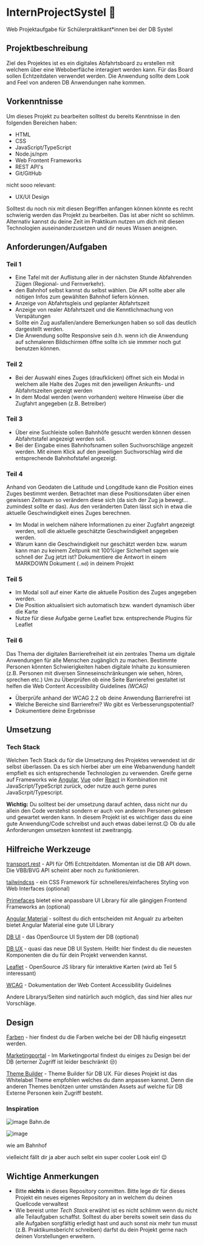 # InternProjectSystel 🚄


Web Projektaufgabe für Schülerpraktikant*innen bei der DB Systel

## Projektbeschreibung
Ziel des Projektes ist es ein digitales Abfahrtsboard zu erstellen mit welchem über eine Weboberfläche interagiert werden kann.
Für das Board sollen Echtzeitdaten verwendet werden. Die Anwendung sollte dem Look and Feel von anderen DB Anwendungen nahe kommen.

## Vorkenntnisse
Um dieses Projekt zu bearbeiten solltest du bereits Kenntnisse in den folgenden Bereichen haben:
- HTML
- CSS
- JavaScript/TypeScript
- Node.js/npm
- Web Frontent Frameworks
- REST API's
- Git/GitHub

nicht sooo relevant:
- UX/UI Design

Solltest du noch nix mit diesen Begriffen anfangen können könnte es recht schwierig werden das Projekt zu bearbeiten. Das ist aber nicht so schlimm. Alternativ kannst du deine Zeit im Praktikum nutzen um dich mit diesen Technologien auseinanderzusetzen und dir neues Wissen aneignen.

## Anforderungen/Aufgaben

### Teil 1 
- Eine Tafel mit der Auflistung aller in der nächsten Stunde Abfahrenden Zügen (Regional- und Fernverkehr).
- den Bahnhof selbst kannst du selbst wählen. Die API sollte aber alle nötigen Infos zum gewählten Bahnhof liefern können.
- Anzeige von Abfahrtsgleis und geplanter Abfahrtszeit
- Anzeige von realer Abfahrtszeit und die Kenntlichmachung von Verspätungen
- Sollte ein Zug ausfallen/andere Bemerkungen haben so soll das deutlich dargestellt werden.
- Die Anwendung sollte Responsive sein d.h. wenn ich die Anwendung auf schmaleren Bildschirmen öffne sollte ich sie immmer noch gut benutzen können.

### Teil 2
- Bei der Auswahl eines Zuges (draufklicken) öffnet sich ein Modal in welchem alle Halte des Zuges mit den jeweiligen Ankunfts- und Abfahrtszeiten gezeigt werden
- In dem Modal werden (wenn vorhanden) weitere Hinweise über die Zugfahrt angegeben (z.B. Betreiber)

### Teil 3
- Über eine Suchleiste sollen Bahnhöfe gesucht werden können dessen Abfahrtstafel angezeigt werden soll.
- Bei der Eingabe eines Bahnhofsnamen sollen Suchvorschläge angezeit werden. Mit einem Klick auf den jeweiligen Suchvorschlag wird die entsprechende Bahnhofstafel angezeigt.

### Teil 4
Anhand von Geodaten die Latitude und Longditude kann die Position eines Zuges bestimmt werden. Betrachtet man diese Positionsdaten über einen gewissen Zeitraum so verändern diese sich (da sich der Zug ja bewegt... zumindest sollte er das).
Aus den veränderten Daten lässt sich in etwa die aktuelle Geschwindigkeit eines Zuges berechnen.

- Im Modal in welchem nähere Informationen zu einer Zugfahrt angezeigt werden, soll die aktuelle geschätzte Geschwindigkeit angegeben werden.
- Warum kann die Geschwindigkeit nur geschätzt werden bzw. warum kann man zu keinem Zeitpunk mit 100%iger Sicherheit sagen wie schnell der Zug jetzt ist? Dokumentiere die Antwort in einem MARKDOWN Dokument (`.md`) in deinem Projekt 

### Teil 5
- Im Modal soll auf einer Karte die aktuelle Position des Zuges angegeben werden.
- Die Position aktualisiert sich automatisch bzw. wandert dynamisch über die Karte
- Nutze für diese Aufgabe gerne Leaflet bzw. entsprechende Plugins für Leaflet

### Teil 6
Das Thema der digitalen Barrierefreiheit ist ein zentrales Thema um digitale Anwendungen für alle Menschen zugänglich zu machen. Bestimmte Personen könnten Schwierigkeiten haben digitale Inhalte zu konsumieren (z.B. Personen mit diversen Sinneseinschränkungen wie sehen, hören, sprechen etc.) Um zu Überprüfen ob eine Seite Barrierefrei gestaltet ist helfen die Web Content Accessibility Guidelines _(WCAG)_

- Überprüfe anhand der WCAG 2.2 ob deine Anwendung Barrierefrei ist
- Welche Bereiche sind Barrierefrei? Wo gibt es Verbesserungspotential?
- Dokumentiere deine Ergebnisse

## Umsetzung

### Tech Stack
Welchen Tech Stack du für die Umsetzung des Projektes verwendest ist dir selbst überlassen. Da es sich hierbei aber um eine Webanwendung handelt empfielt es sich entsprechende Technologien zu verwenden.
Greife gerne auf Frameworks wie [Angular](https://angular.dev/), [Vue](https://vuejs.org/) oder [React](https://react.dev/) in Kombination mit JavaScript/TypeScript zurück, oder nutze auch gerne pures JavaScrpit/Typescript.

**Wichtig:** Du solltest bei der umsetzung darauf achten, dass nicht nur du allein den Code verstehst sondern er auch von anderen Personen gelesen und gewartet werden kann.
In diesem Projekt ist es wichtiger dass du eine gute Anwendung/Code schreibst und auch etwas dabei lernst.😉 Ob du alle Anforderungen umsetzen konntest ist zweitrangig. 

## Hilfreiche Werkzeuge
[transport.rest](https://transport.rest/) - API für Öffi Echtzeitdaten. Momentan ist die DB API down. Die VBB/BVG API scheint aber noch zu funktionieren.

[tailwindcss](https://tailwindcss.com/) - ein CSS Framework für schnelleres/einfacheres Styling von Web Interfaces (optional)

[Primefaces](https://www.primefaces.org/) bietet eine anpassbare UI Library für alle gängigen Frontend Frameworks an (optional)

[Angular Material](https://material.angular.io/) - solltest du dich entscheiden mit Angualr zu arbeiten bietet Angular Material eine gute UI Library

[DB UI](https://db-ui.github.io/) - das OpenSource UI System der DB (optional)

[DB UX](https://design-system.deutschebahn.com/core-web/version/latest/) - quasi das neue DB UI System. Heißt: hier findest du die neuesten Komponenten die du für dein Projekt verwenden kannst.

[Leaflet](https://leafletjs.com/) - OpenSource JS library für interaktive Karten (wird ab Teil 5 interessant)

[WCAG](https://www.w3.org/WAI/standards-guidelines/wcag/) - Dokumentation der Web Content Accessibility Guidelines

Andere Librarys/Seiten sind natürlich auch möglich, das sind hier alles nur Vorschläge.

## Design

[Farben](https://marketingportal.extranet.deutschebahn.com/marketingportal/Marke-und-Design/Basiselemente/Farbe#) - hier findest du die Farben welche bei der DB häufig eingesetzt werden.

[Marketingportal](https://marketingportal.extranet.deutschebahn.com/marketingportal) - Im Marketingportal findest du einiges zu Design bei der DB (erterner Zugriff ist leider beschränkt 😒)

[Theme Builder](https://design-system.deutschebahn.com/theme-builder/main/) - Theme Builder für DB UX. Für dieses Projekt ist das Whitelabel Theme empfohlen welches du dann anpassen kannst. Denn die anderen Themes benötzen unter umständen Assets auf welche für DB Externe Personen kein Zugriff besteht.

### Inspiration
![image](https://github.com/user-attachments/assets/251b1c94-b591-4893-8f9a-e9722d33a484)
Bahn.de

![image](https://github.com/user-attachments/assets/bbaf34fb-7bcd-4bfa-8c40-1b39da0c8f9e)

wie am Bahnhof

vielleicht fällt dir ja aber auch selbt ein super cooler Look ein! 😉

## Wichtige Anmerkungen
- Bitte **nichts** in dieses Repository committen. Bitte lege dir für dieses Projekt ein neues eigenes Repository an in welchem du deinen Quellcode verwaltest
- Wie bereist unter _Tech Stack_ erwähnt ist es nicht schlimm wenn du nicht alle Teilaufgaben schaffst. Solltest du aber bereits soweit sein dass du alle Aufgaben sorgfältig erledigt hast und auch sonst nix mehr tun musst (z.B. Praktikumsbericht schreiben) darfst du dein Projekt gerne nach deinen Vorstellungen erweitern.

